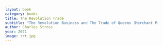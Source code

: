 ```yaml
---
layout: book
category: books
title: The Revolution Trade
subtitle: "The Revolution Business and The Trade of Queens (Merchant Princes Omnibus Book 3)"
author: Charles Stross
year: 2021
image: trt.jpg
---
```

